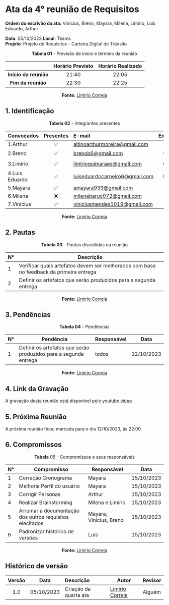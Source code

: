 # Ata da  4° reunião de Requisitos

**Ordem do escrivão da ata:** Vinícius, Breno, Mayara, Milena, Limirio, Luis Eduardo,
Arthur

**Data**:   05/10/2023 **Local**: Teams <br>
**Projeto**: Projeto de Requisitos - Carteira Digital de Trânsito <br>

<center>

**Tabela 01** - Previsão de início e término da reunião

|   | Horário Previsto | Horário Realizado |
|:-:| :-: | :-: |
|**Início da reunião**| 21:40 | 22:05 |
|**Fim da reunião**| 22:30 | 22:25 |

**Fonte:** [Limirio Correia](https://github.com/LimirioGuimaraes)

</center>


## 1. Identificação

<center>

**Tabela 02** - Integrantes presentes

| Convocados    | Presentes         | E-mail                        | Emoji |
| ---           | :---:             | :--                           | :---: |
| 1.Arthur      |:white_check_mark: |altinoarthurmoreira@gmail.com  |:space_invader:|
| 2.Breno       |:white_check_mark: |brenob6@gmail.com              |:coffee:       |
| 3.Limirio     |:white_check_mark: |limirioguimaraes@gmail.com     |:thumbsup:     |
| 4.Luis Eduardo|:white_check_mark: |luiseduardocarneiro6@gmail.com |:sunglasses:   |
| 5.Mayara      |:white_check_mark: |amayara939@gmail.com           |:fist:         |
| 6.Milena      |:x:                |milenabaruc072@gmail.com       |:fairy:        |
| 7.Vinícius    |:white_check_mark: |viniciusmendes1019@gmail.com   |:cold_face:    |

**Fonte:** [Limirio Correia](https://github.com/LimirioGuimaraes)

</center>

## 2. Pautas

<center>
  
**Tabela 03** - Pautas discultidas na reunião

| **N°** | **Descrição**|
|---|-----------------|
| 1 |  Verificar quais artefatos devem ser melhorados com base no feedback da primeira entrega |
| 2 |   Definir os artefatos que serão produzidos para a segunda entrega |

**Fonte:** [Limirio Correia](https://github.com/LimirioGuimaraes)


</center>

## 3. Pendências

<center>

**Tabela 04** - Pendências

| **N°** | **Pendência** | **Responsável** | **Data** |
|--------|---------------|-----------------|----------|
|   1    |  Definir os artefatos que serão produzidos para a segunda entrega |    todos        | 12/10/2023 |


**Fonte:** [Limirio Correia](https://github.com/LimirioGuimaraes)

</center>

## 4. Link da Gravação
A gravação desta reunião está disponível pelo youtube [vídeo]()

## 5. Próxima Reunião

A próxima reunião ficou marcada para o dia 12/10/2023, às 22:00.

## 6. Compromissos

<center>

**Tabela** 05 - Compromissos e seus responsáveis

|**N°** | **Compromisso**                                           | **Responsável**                                | **Data**  |
|------ |-------------------------------------                      |------------------                              |-----------|
| 1     | Correção Cronograma                                       | Mayara                                         | 15/10/2023|
| 2     | Melhoria Perfil do usuário                                | Mayara                                         | 15/10/2023|
| 3     | Corrigir Personas                                         | Arthur                                         | 15/10/2023|
| 4     | Realizar Brainstorming                                    | Milena e Limírio                               | 15/10/2023|
| 5     | Arrumar a documentação dos outros requisitos elecitados   | Mayara, Vinicíus, Breno                        | 15/10/2023|
| 6     | Padronizar histórico de versões                           | Luís                                           | 15/10/2023|


**Fonte:** [Limirio Correia](https://github.com/LimirioGuimaraes)

</center>

## Histórico de versão

| Versão | Data      | Descrição | Autor | Revisor |
| :-:    | :-----:   | :------   | ----  | ------- |
| 1.0    |05/10/2023 | Criação da quarta ata |[Limirio Correia](https://github.com/LimirioGuimaraes)| Alguém |
